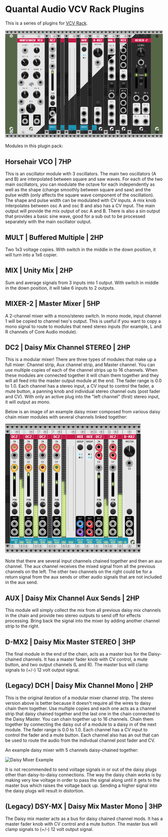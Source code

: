 
# Quantal Audio VCV Rack Plugins

This is a series of plugins for [VCV Rack](https://vcvrack.com/).

![Modules](https://github.com/sumpygump/quantal-audio/raw/master/doc/img/quantal-audio-mods.png)

Modules in this plugin pack:

## Horsehair VCO | 7HP

This is an oscillator module with 3 oscillators. The main two oscillators (A and B) are interpolated between square and saw waves. For each of the two main oscillators, you can modulate the octave for each independently as well as the shape (change smoothly between square and saw) and the pulse width (only affects the square wave component of the oscillation). The shape and pulse width can be modulated with CV inputs. A mix knob interpolates between osc A and osc B and also has a CV input. The main output will provide the mix output of osc A and B. There is also a sin output that provides a basic sine wave, good for a sub out to be processed separately with the main oscillator output.

## MULT | Buffered Multiple | 2HP

Two 1x3 voltage copies. With switch in the middle in the down position, it will turn into a 1x6 copier.

## MIX | Unity Mix | 2HP

Sum and average signals from 3 inputs into 1 output. With switch in middle in the down position, it will take 6 inputs to 2 outputs.

## MIXER-2 | Master Mixer | 5HP

A 2-channel mixer with a mono/stereo switch. In mono mode, input channel 1 will be copied to channel two's output. This is useful if you want to copy a mono signal to route to modules that need stereo inputs (for example, L and R channels of Core Audio module).

## DC2 | Daisy Mix Channel STEREO | 2HP

This is a modular mixer! There are three types of modules that make up a full mixer: Channel strip, Aux channel strip, and Master channel. You can use multiple copies of each of the channel strips up to 16 channels. When these modules are connected together it will chain them together and they will all feed into the master output module at the end. The fader range is 0.0 to 1.0. Each channel has a stereo input, a CV input to control the fader, a mute button, a panning knob and individual stereo channel outs (post fader and CV). With only an active plug into the "left channel" (first) stereo input, it will output as mono.

Below is an image of an example daisy mixer composed from various daisy chain mixer modules with several channels linked together:

![Daisy Mixer Example](https://github.com/sumpygump/quantal-audio/raw/master/doc/img/quantal-audio-daisy-mixer2.png)

Note that there are several input channels chained together and then an aux channel. The aux channel receives the mixed signal from all the previous channels on the left. The other two channels on the right could be for a return signal from the aux sends or other audio signals that are not included in the aux send.

## AUX | Daisy Mix Channel Aux Sends | 2HP

This module will simply collect the mix from all previous daisy mix channels in the chain and provide two stereo outputs to send off for effects processing. Bring back the signal into the mixer by adding another channel strip to the right.

## D-MX2 | Daisy Mix Master STEREO | 3HP

The final module in the end of the chain, acts as a master bus for the Daisy-chained channels. It has a master fader knob with CV control, a mute button, and two output channels (L and R). The master bus will clamp signals to (+/-) 12 volt output signal.

## (Legacy) DCH | Daisy Mix Channel Mono | 2HP

This is the original iteration of a modular mixer channel strip. The stereo version above is better because it doesn't require all the wires to daisy chain them together. Use multiple copies and each one acts as a channel strip that daisy chained together and the last one in the chain connected to the Daisy Master. You can chain together up to 16 channels. Chain them together by connecting the daisy out of a module to a daisy in of the next module. The fader range is 0.0 to 1.0. Each channel has a CV input to control the fader and a mute button. Each channel also has an out that can be used to route the audio from the indivdual channel post fader and CV.

An example daisy mixer with 5 channels daisy-chained together:

![Daisy Mixer Example](https://github.com/sumpygump/quantal-audio/raw/master/doc/img/quantal-audio-daisy-mixer.png)

It is not recommended to send voltage signals in or out of the daisy plugs other than daisy-to-daisy connections. The way the daisy chain works is by making very low voltage in order to pass the signal along until it gets to the master bus which raises the voltage back up. Sending a higher signal into the daisy plugs will result in distortion.

## (Legacy) DSY-MX | Daisy Mix Master Mono | 3HP

The Daisy mix master acts as a bus for daisy chained channel mods. It has a master fader knob with CV control and a mute button. The master bus will clamp signals to (+/-) 12 volt output signal.

